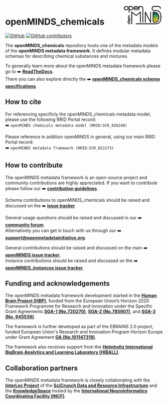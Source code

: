 <a href="/img/openMINDS_chemicals_logo_light.png">
  <picture>
    <source media="(prefers-color-scheme: dark)" srcset="/img/openMINDS_chemicals_logo_dark.png">
    <source media="(prefers-color-scheme: light)" srcset="/img/openMINDS_chemicals_logo_light.png">
    <img alt="openMINDS_chemicals metadata model" src="/img/openMINDS_chemicals_logo_light.png" title="Logo created by U. Schlegel, L. Zehl, C. Hagen Blixhavn" align="right" height="70">
  </picture>
</a>

# openMINDS_chemicals

[![GitHub][license-shield]][license-url]
[![GitHub contributors][contributors-shield]][contributors-url]

The **openMINDS_chemicals** repository hosts one of the metadata models of the **openMINDS metadata framework**. It defines modular metadata schemas for describing chemical substances and mixtures.

To generally learn more about the openMINDS metadata framework please go to :arrow_right: [**ReadTheDocs**][docu-url].  
There you can also explore directly the :arrow_right: [**openMINDS_chemicals schema specifications**][docu-chemicals-url].

## How to cite

For referencing specificly the openMINDS_chemicals metadata model, please use the following RRID Portal record:  
:arrow_right:  `openMINDS chemicals metadata model (RRID:SCR_026248)`  

Please reference in addition openMINDS in general, using our main RRID Portal record:  
:arrow_right:  `openMINDS metadata framework (RRID:SCR_023173)`  

## How to contribute

The openMINDS metadata framework is an open-source project and community contributions are highly appreciated. If you want to contribute please follow our :arrow_right: [**contribution guidelines**][contribution-url].

Schema contributions to openMINDS_chemicals should be raised and discussed on the :arrow_right: [**issue tracker**][issuetracker-chemicals]  

General usage questions should be raised and discussed in our :arrow_right: [**community forum**][community-forum].  
Alternatively you can get in touch with us through our :arrow_right: **support@openmetadatainitiative.org**. 

General contributions should be raised and discussed on the main :arrow_right: [**openMINDS issue tracker**][issuetracker-main].  
Instance contributions should be raised and discussed on the :arrow_right: [**openMINDS_instances issue tracker**][issuetracker-instances].

## Funding and acknowledgements

The openMINDS metadata framework development started in the [**Human Brain Project (HBP)**][hbp-website], funded from the European Union’s Horizon 2020 Framework Programme for Research and Innovation under the Specific Grant Agreements [**SGA-1 (No.720270)**][hbp-sga1-doi], [**SGA-2 (No.785907)**][hbp-sga2-doi], and [**SGA-3 (No. 945539)**][hbp-sga3-doi]. 

The framework is further developed as part of the EBRAINS 2.0 project, funded European Union's Research and Innovation Program Horizon Europe under Grant Agreement [**GA (No.101147319)**][ebrains2-doi].

The framework also receives support from the [**Helmholtz International BigBrain Analytics and Learning Laboratory (HIBALL)**][hiball-url].

## Collaboration partners

The openMINDS metadata framework is closely collaborating with the [**InterLex Project**][interlex-dashboard] of the [**SciCrunch Data and Resource Infrastructure**][scicrunch-website] and the [**KnowledgeSpace**][ks-website] hosted by the [**International Neuroinformatics Coordinating Facility (INCF)**][incf-website].


<!-- MARKDOWN LINKS & IMAGES -->
<!-- https://www.markdownguide.org/basic-syntax/#reference-style-links -->
[community-forum]: https://neurostars.org/t/about-the-openminds-category/31428
[contribution-url]: https://openminds-documentation.readthedocs.io/en/latest/shared/contribution_guidelines.html
[contributors-url]: https://github.com/openMetadataInitiative/openMINDS_chemicals/graphs/contributors
[contributors-shield]: https://img.shields.io/github/contributors/openMetadataInitiative/openMINDS_chemicals
[docu-url]: https://openminds-documentation.readthedocs.io
[docu-chemicals-url]: https://openminds-documentation.readthedocs.io/en/latest/schema_specifications/chemicals.html
[ebrains2-doi]: https://doi.org/10.3030/101147319
[hiball-url]: https://bigbrainproject.org/hiball.html
[hbp-sga1-doi]: https://doi.org/10.3030/720270
[hbp-sga2-doi]: https://doi.org/10.3030/785907
[hbp-sga3-doi]: https://doi.org/10.3030/945539
[hbp-website]: https://www.humanbrainproject.eu
[incf-website]: https://www.incf.org
[interlex-dashboard]: https://scicrunch.org/scicrunch/interlex/dashboard
[issuetracker-chemicals]: https://github.com/openMetadataInitiative/openMINDS_chemicals/issues
[issuetracker-instances]: https://github.com/openMetadataInitiative/openMINDS_instances/issues
[issuetracker-main]: https://github.com/openMetadataInitiative/openMINDS/issues
[ks-website]: https://knowledge-space.org
[license-url]: https://raw.githubusercontent.com/openMetadataInitiative/openMINDS_chemicals/v1/LICENSE
[license-shield]: https://img.shields.io/github/license/openMetadataInitiative/openMINDS_chemicals
[scicrunch-website]: https://scicrunch.org

